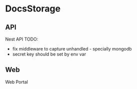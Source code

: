# DocsStorage

## API
Nest API
TODO:
- fix middleware to capture unhandled - specially mongodb
- secret key should be set by env var

## Web
Web Portal
